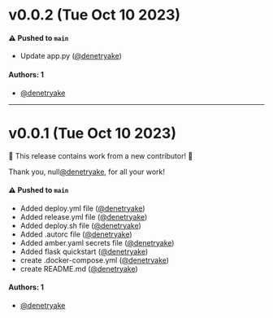 # v0.0.2 (Tue Oct 10 2023)

#### ⚠️ Pushed to `main`

- Update app.py ([@denetryake](https://github.com/denetryake))

#### Authors: 1

- [@denetryake](https://github.com/denetryake)

---

# v0.0.1 (Tue Oct 10 2023)

:tada: This release contains work from a new contributor! :tada:

Thank you, null[@denetryake](https://github.com/denetryake), for all your work!

#### ⚠️ Pushed to `main`

- Added deploy.yml file ([@denetryake](https://github.com/denetryake))
- Added release.yml file ([@denetryake](https://github.com/denetryake))
- Added deploy.sh file ([@denetryake](https://github.com/denetryake))
- Added .autorc file ([@denetryake](https://github.com/denetryake))
- Added amber.yaml secrets file ([@denetryake](https://github.com/denetryake))
- Added flask quickstart ([@denetryake](https://github.com/denetryake))
- create .docker-compose.yml ([@denetryake](https://github.com/denetryake))
- create README.md ([@denetryake](https://github.com/denetryake))

#### Authors: 1

- [@denetryake](https://github.com/denetryake)
